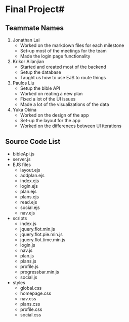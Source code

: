 # Final Project#

## Teammate Names ##
1. Jonathan Lai
    * Worked on the markdown files for each milestone
    * Set-up most of the meetings for the team
    * Made the login page functionality
2. Krikor Ailanjian
    * Started and created most of the backend
    * Setup the database
    * Taught us how to use EJS to route things
3. Paulos Liu
    * Setup the bible API
    * Worked on reating a new plan
    * Fixed a lot of the UI issues
    * Made a lot of the visualizations of the data
4. Yuka Okina
    * Worked on the design of the app
    * Set-up the layout for the app
    * Worked on the differenecs between UI iterations

## Source Code List ##
 * bibleApi.js
 * server.js
 * EJS files
    * layout.ejs
    * addplan.ejs
    * index.ejs
    * login.ejs
    * plan.ejs
    * plans.ejs
    * read.ejs
    * social.ejs
    * nav.ejs
* scripts
    * index.js
    * jquery.flot.min.js
    * jquery.flot.pie.min.js
    * jquery.flot.time.min.js
    * login.js
    * nav.js
    * plan.js
    * plans.js
    * profile.js
    * progressbar.min.js
    * social.js
* styles
    * global.css
    * homepage.css
    * nav.css
    * plans.css
    * profile.css
    * social.css

